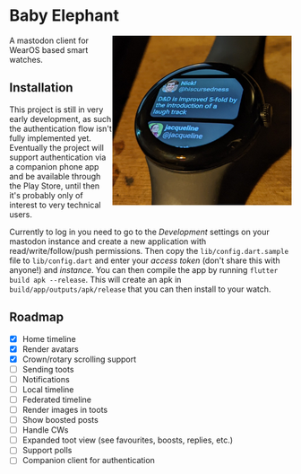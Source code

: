 # Baby Elephant

<img align="right" src="/docs/hometimeline.jpg" alt="The home timeline being displayed on a Pixel Watch" width="320px" />

A mastodon client for WearOS based smart watches.

## Installation

This project is still in very early development, as such the authentication flow isn't fully implemented yet. Eventually the project will support authentication via a companion phone app and be available through the Play Store, until then it's probably only of interest to very technical users.

Currently to log in you need to go to the *Development* settings on your mastodon instance and create a new application with read/write/follow/push permissions. Then copy the `lib/config.dart.sample` file to `lib/config.dart` and enter your *access token* (don't share this with anyone!) and *instance*. You can then compile the app by running `flutter build apk --release`. This will create an apk in `build/app/outputs/apk/release` that you can then install to your watch.

## Roadmap

- [X] Home timeline
- [X] Render avatars
- [X] Crown/rotary scrolling support
- [ ] Sending toots
- [ ] Notifications
- [ ] Local timeline
- [ ] Federated timeline
- [ ] Render images in toots
- [ ] Show boosted posts
- [ ] Handle CWs
- [ ] Expanded toot view (see favourites, boosts, replies, etc.)
- [ ] Support polls
- [ ] Companion client for authentication
